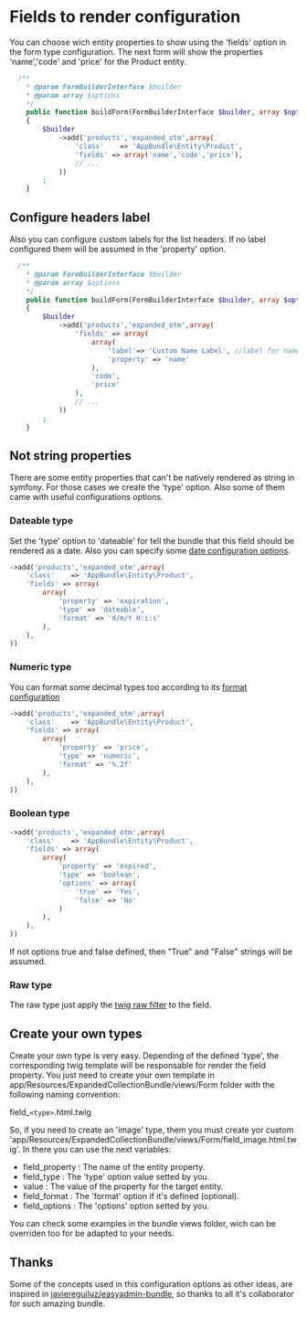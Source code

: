 Fields to render configuration
==============================

You can choose wich entity properties to show using the 'fields' option
in the form type configuration. The next form will show the properties
'name','code' and 'price' for the Product entity.

```php
  /**
    * @param FormBuilderInterface $builder
    * @param array $options
    */
    public function buildForm(FormBuilderInterface $builder, array $options)
    {
        $builder
            ->add('products','expanded_otm',array(
                'class'    => 'AppBundle\Entity\Product',
                'fields' => array('name','code','price'),
                // ...
            ))
        ;
    }
```

Configure headers label
-----------------------

Also you can configure custom labels for the list headers. If no label configured them will be
assumed in the 'property' option.

```php
  /**
    * @param FormBuilderInterface $builder
    * @param array $options
    */
    public function buildForm(FormBuilderInterface $builder, array $options)
    {
        $builder
            ->add('products','expanded_otm',array(
                'fields' => array(
                    array(
                        'label'=> 'Custom Name Label', //label for name
                        'property' => 'name'
                    ),
                    'code',
                    'price'
                ),
                // ...
            ))
        ;
    }
```

Not string properties
---------------------

There are some entity properties that can't be natively rendered as string in symfony. For those cases
we create the 'type' option. Also some of them came with useful configurations options.

### Dateable type

Set the 'type' option to 'dateable' for tell the bundle that this field should be rendered as a date.
Also you can specify some [date configuration options][1].

```php
->add('products','expanded_otm',array(
    'class'    => 'AppBundle\Entity\Product',
    'fields' => array(
        array(
            'property' => 'expiration',
            'type' => 'dateable',
            'format' => 'd/m/Y H:i:s'
        ),
    ),
))
```

### Numeric type

You can format some decimal types too according to its [format configuration][2]

```php
->add('products','expanded_otm',array(
    'class'    => 'AppBundle\Entity\Product',
    'fields' => array(
        array(
            'property' => 'price',
            'type' => 'numeric',
            'format' => '%.2f'
        ),
    ),
))
```

### Boolean type

```php
->add('products','expanded_otm',array(
    'class'    => 'AppBundle\Entity\Product',
    'fields' => array(
        array(
            'property' => 'expired',
            'type' => 'boolean',
            'options' => array(
                'true' => 'Yes',
                'false' => 'No'
            )
        ),
    ),
))
```

If not options true and false defined, then "True" and "False" strings will be assumed.

### Raw type

The raw type just apply the [twig raw filter][3] to the field.

Create your own types
---------------------

Create your own type is very easy. Depending of the defined 'type', the corresponding twig
template will be responsable for render the field property. You just need to create your
own template in app/Resources/ExpandedCollectionBundle/views/Form folder with the following
naming convention:

field_`<type>`.html.twig

So, if you need to create an 'image' type, them you must create yor custom
'app/Resources/ExpandedCollectionBundle/views/Form/field_image.html.twig'. In there you can
use the next variables:

   * field_property   : The name of the entity property.
   * field_type       : The 'type' option value setted by you.
   * value            : The value of the property for the target entity.
   * field_format     : The 'format' option if it's defined (optional).
   * field_options    : The 'options' option setted by you.

You can check some examples in the bundle views folder, wich can be overriden too for
be adapted to your needs.

Thanks
------

Some of the concepts used in this configuration options as other ideas, are inspired in
[javiereguiluz/easyadmin-bundle][4], so thanks to all it's collaborator for such amazing
bundle.

[1]: http://php.net/manual/en/function.date.php
[2]: http://php.net/manual/en/function.sprintf.php
[3]: http://twig.sensiolabs.org/doc/filters/raw.html
[4]: https://github.com/javiereguiluz/EasyAdminBundle